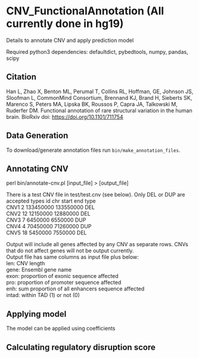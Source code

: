 # CNV_FunctionalAnnotation (All currently done in hg19)
Details to annotate CNV and apply prediction model

Required python3 dependencies: defaultdict, pybedtools, numpy, pandas, scipy

## Citation
Han L, Zhao X, Benton ML, Perumal T, Collins RL, Hoffman, GE, Johnson JS, Sloofman L, CommonMind Consortium, Brennand KJ, Brand H, Sieberts SK, Marenco S, Peters MA, Lipska BK, Roussos P, Capra JA, Talkowski M, Ruderfer DM. Functional annotation of rare structural variation in the human brain. BioRxiv doi: https://doi.org/10.1101/711754

## Data Generation

To download/generate annotation files run `bin/make_annotation_files`.

## Annotating CNV

perl bin/annotate-cnv.pl [input_file] > [output_file]

There is a test CNV file in test/test.cnv (see below). Only DEL or DUP are accepted types
id chr start end type  
CNV1 2 133450000 133550000 DEL  
CNV2 12 12150000 12880000 DEL  
CNV3 7 6450000 6550000 DUP  
CNV4 4 70450000 71260000 DUP  
CNV5 18 5450000 7550000 DEL  

Output will include all genes affected by any CNV as separate rows. CNVs that do not affect genes will not be output currently.   
Output file has same columns as input file plus below:  
len: CNV length  
gene: Ensembl gene name  
exon: proportion of exonic sequence affected   
pro: proportion of promoter sequence affected  
enh: sum proportion of all enhancers sequence affected   
intad: within TAD (1) or not (0)  

## Applying model

The model can be applied using coefficients


## Calculating regulatory disruption score
